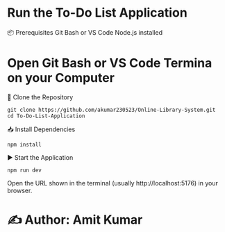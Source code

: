 # Run the To-Do List Application #

📦 Prerequisites
    Git Bash or VS Code
    Node.js installed


# Open Git Bash or VS Code Termina on your Computer

📁 Clone the Repository
    
    git clone https://github.com/akumar230523/Online-Library-System.git
    cd To-Do-List-Application

📥 Install Dependencies
    
    npm install

▶️ Start the Application
    
    npm run dev

Open the URL shown in the terminal (usually http://localhost:5176) in your browser.


# ✍️ Author: Amit Kumar

